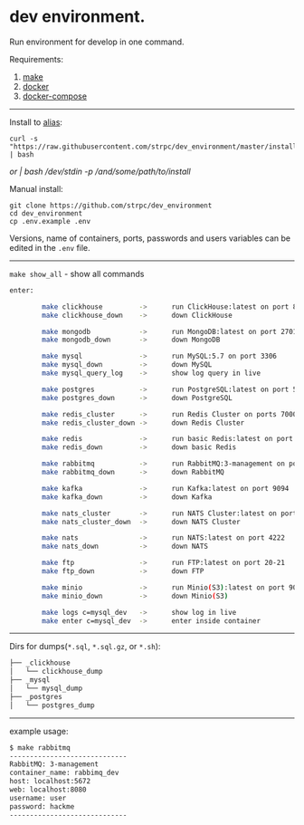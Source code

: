 # dev environment.

Run environment for develop in one command.

Requirements:
1. [make](https://www.gnu.org/software/make/)
2. [docker](https://docs.docker.com/engine/install/)
3. [docker-compose](https://docs.docker.com/compose/install/)
---

Install to [alias](./.dev_aliases.sh):
```shell
curl -s "https://raw.githubusercontent.com/strpc/dev_environment/master/install.sh" | bash
```
_or | bash /dev/stdin -p /and/some/path/to/install_


Manual install:
```shell
git clone https://github.com/strpc/dev_environment
cd dev_environment
cp .env.example .env
```

Versions, name of containers, ports, passwords and users variables can be edited in the `.env` file.

---

`make show_all` - show all commands
```bash
enter:

        make clickhouse         ->      run ClickHouse:latest on port 8123
        make clickhouse_down    ->      down ClickHouse

        make mongodb            ->      run MongoDB:latest on port 27017
        make mongodb_down       ->      down MongoDB

        make mysql              ->      run MySQL:5.7 on port 3306
        make mysql_down         ->      down MySQL
        make mysql_query_log    ->      show log query in live

        make postgres           ->      run PostgreSQL:latest on port 5432
        make postgres_down      ->      down PostgreSQL

        make redis_cluster      ->      run Redis Cluster on ports 7000-7050
        make redis_cluster_down ->      down Redis Cluster

        make redis              ->      run basic Redis:latest on port 6379
        make redis_down         ->      down basic Redis

        make rabbitmq           ->      run RabbitMQ:3-management on port 5672, 8080(web)
        make rabbitmq_down      ->      down RabbitMQ

        make kafka              ->      run Kafka:latest on port 9094
        make kafka_down         ->      down Kafka

        make nats_cluster       ->      run NATS Cluster:latest on port 4222
        make nats_cluster_down  ->      down NATS Cluster

        make nats               ->      run NATS:latest on port 4222
        make nats_down          ->      down NATS

        make ftp                ->      run FTP:latest on port 20-21
        make ftp_down           ->      down FTP

        make minio              ->      run Minio(S3):latest on port 9000
        make minio_down         ->      down Minio(S3)

        make logs c=mysql_dev   ->      show log in live
        make enter c=mysql_dev  ->      enter inside container
```

---

Dirs for dumps(`*.sql`, `*.sql.gz`, or `*.sh`):
```bash
├── _clickhouse
│   └── clickhouse_dump
├── _mysql
│   └── mysql_dump
├── _postgres
│   └── postgres_dump
```

---
example usage:
```bash
$ make rabbitmq
-----------------------------
RabbitMQ: 3-management
container_name: rabbimq_dev
host: localhost:5672
web: localhost:8080
username: user
password: hackme
-----------------------------
```
